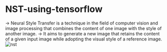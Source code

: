 # NST-using-tensorflow
-> Neural Style Transfer is a technique in the field of computer vision and image processing that combines the content of one image with the style of another image.
-> It aims to generate a new image that retains the content of a given input image while adopting the visual style of a reference image.
![nst](https://github.com/Sanjay-kumar-8/NST-using-tensorflow/assets/134914506/b3cc8ab2-f312-432a-b211-cbebee84dbe8)
